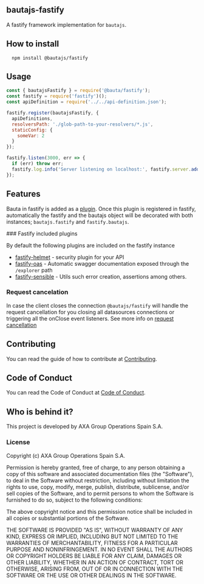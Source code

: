 ## bautajs-fastify

A fastify framework implementation for `bautajs`.

## How to install

```console
  npm install @bautajs/fastify
```

## Usage

```js
const { bautajsFastify } = require('@bauta/fastify');
const fastify = require('fastify')();
const apiDefinition = require('../../api-definition.json');

fastify.register(bautajsFastify, {
  apiDefinitions,
  resolversPath: './glob-path-to-your-resolvers/*.js',
  staticConfig: {
    someVar: 2
  }
});

fastify.listen(3000, err => {
  if (err) throw err;
  fastify.log.info('Server listening on localhost:', fastify.server.address().port);
});
```
## Features

Bauta in fastify is added as a [plugin](https://github.com/fastify/fastify/blob/master/docs/Plugins.md). Once this plugin is registered in fastify, automatically the fastify and the bautajs object will be decorated with both instances; `bautajs.fastify` and `fastify.bautajs`.

### Fastify included plugins

By default the following plugins are included on the fastify instance

- [fastify-helmet](https://github.com/fastify/fastify-helmet) - security plugin for your API
- [fastify-oas](https://github.com/SkeLLLa/fastify-oas) - Automatic swagger documentation exposed through the `/explorer` path
- [fastify-sensible](https://github.com/fastify/fastify-sensible) - Utils such error creation, assertions among others.

### Request cancelation

In case the client closes the connection `@bautajs/fastify` will handle the request cancellation for you closing all datasources connections or triggering all the onClose event listeners. See more info on [request cancellation](../../docs/request-cancelation.md)


## Contributing

You can read the guide of how to contribute at [Contributing](../../CONTRIBUTING.md).

## Code of Conduct

You can read the Code of Conduct at [Code of Conduct](../../CODE_OF_CONDUCT.md).

## Who is behind it?

This project is developed by AXA Group Operations Spain S.A.

### License

Copyright (c) AXA Group Operations Spain S.A.

Permission is hereby granted, free of charge, to any person obtaining a copy of this software and associated documentation files (the "Software"), to deal in the Software without restriction, including without limitation the rights to use, copy, modify, merge, publish, distribute, sublicense, and/or sell copies of the Software, and to permit persons to whom the Software is furnished to do so, subject to the following conditions:

The above copyright notice and this permission notice shall be included in all copies or substantial portions of the Software.

THE SOFTWARE IS PROVIDED "AS IS", WITHOUT WARRANTY OF ANY KIND, EXPRESS OR IMPLIED, INCLUDING BUT NOT LIMITED TO THE WARRANTIES OF MERCHANTABILITY, FITNESS FOR A PARTICULAR PURPOSE AND NONINFRINGEMENT. IN NO EVENT SHALL THE AUTHORS OR COPYRIGHT HOLDERS BE LIABLE FOR ANY CLAIM, DAMAGES OR OTHER LIABILITY, WHETHER IN AN ACTION OF CONTRACT, TORT OR OTHERWISE, ARISING FROM, OUT OF OR IN CONNECTION WITH THE SOFTWARE OR THE USE OR OTHER DEALINGS IN THE SOFTWARE.
